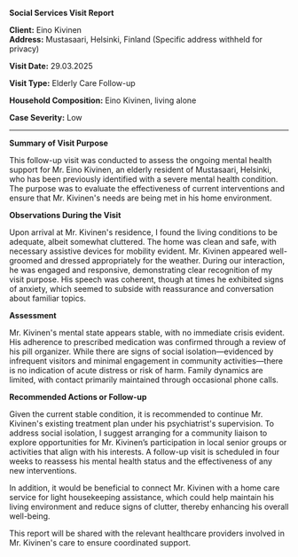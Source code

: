 **Social Services Visit Report**

**Client:** Eino Kivinen  
**Address:** Mustasaari, Helsinki, Finland (Specific address withheld for privacy)

**Visit Date:** 29.03.2025

**Visit Type:** Elderly Care Follow-up

**Household Composition:** Eino Kivinen, living alone

**Case Severity:** Low

---

**Summary of Visit Purpose**

This follow-up visit was conducted to assess the ongoing mental health support for Mr. Eino Kivinen, an elderly resident of Mustasaari, Helsinki, who has been previously identified with a severe mental health condition. The purpose was to evaluate the effectiveness of current interventions and ensure that Mr. Kivinen's needs are being met in his home environment.

**Observations During the Visit**

Upon arrival at Mr. Kivinen's residence, I found the living conditions to be adequate, albeit somewhat cluttered. The home was clean and safe, with necessary assistive devices for mobility evident. Mr. Kivinen appeared well-groomed and dressed appropriately for the weather. During our interaction, he was engaged and responsive, demonstrating clear recognition of my visit purpose. His speech was coherent, though at times he exhibited signs of anxiety, which seemed to subside with reassurance and conversation about familiar topics.

**Assessment**

Mr. Kivinen's mental state appears stable, with no immediate crisis evident. His adherence to prescribed medication was confirmed through a review of his pill organizer. While there are signs of social isolation—evidenced by infrequent visitors and minimal engagement in community activities—there is no indication of acute distress or risk of harm. Family dynamics are limited, with contact primarily maintained through occasional phone calls.

**Recommended Actions or Follow-up**

Given the current stable condition, it is recommended to continue Mr. Kivinen's existing treatment plan under his psychiatrist's supervision. To address social isolation, I suggest arranging for a community liaison to explore opportunities for Mr. Kivinen’s participation in local senior groups or activities that align with his interests. A follow-up visit is scheduled in four weeks to reassess his mental health status and the effectiveness of any new interventions.

In addition, it would be beneficial to connect Mr. Kivinen with a home care service for light housekeeping assistance, which could help maintain his living environment and reduce signs of clutter, thereby enhancing his overall well-being. 

This report will be shared with the relevant healthcare providers involved in Mr. Kivinen's care to ensure coordinated support.